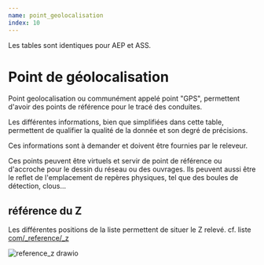 ```yaml
---
name: point_geolocalisation
index: 10
---
```

Les tables sont identiques pour AEP et ASS.

# Point de géolocalisation

Point geolocalisation ou communément appelé point "GPS", permettent d'avoir des points de référence pour le tracé des conduites.

Les différentes informations, bien que simplifiées dans cette table, permettent de qualifier la qualité de la donnée et son degré de précisions.

Ces informations sont à demander et doivent être fournies par le releveur.

Ces points peuvent être virtuels et servir de point de référence ou d'accroche pour le dessin du réseau ou des ouvrages. Ils peuvent aussi être le reflet de l'emplacement de repères physiques, tel que des boules de détection, clous...

## référence du Z
Les différentes positions de la liste permettent de situer le Z relevé. cf. liste [com/_reference/_z](https://github.com/cnigfr/StaR-Eau/blob/main/Standard%20StaR-Eau/listes%20valeurs/listes_completes/com_reference_z.csv)

![reference_z drawio](/images/modele/reference_z.drawio.png)